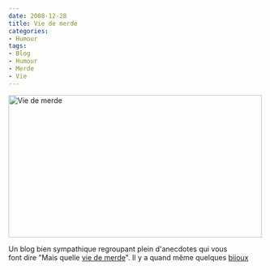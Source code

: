 ```yaml
---
date: 2008-12-28
title: Vie de merde
categories:
- Humour
tags:
- Blog
- Humour
- Merde
- Vie
---
```

<img class="alignnone size-full wp-image-952" title="Vie de merde" src="https://dlgjp9x71cipk.cloudfront.net/2008/12/viedemerde.png" alt="Vie de merde" width="500" height="281" />

Un blog bien sympathique regroupant plein d'anecdotes qui vous font dire "Mais quelle <a title="Le site Vie De Merde" href="https://www.viedemerde.fr/">vie de merde</a>". Il y a quand même quelques <a title="Le top" href="https://www.viedemerde.fr/top">bijoux</a>
